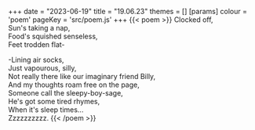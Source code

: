 +++
date = "2023-06-19"
title = "19.06.23"
themes = []
[params]
  colour = 'poem'
  pageKey = 'src/poem.js'
+++
{{< poem >}}
Clocked off,  
Sun's taking a nap,  
Food's squished senseless,  
Feet trodden flat-  
  
-Lining air socks,  
Just vapourous, silly,  
Not really there like our imaginary friend Billy,  
And my thoughts roam free on the page,  
Someone call the sleepy-boy-sage,  
He's got some tired rhymes,  
When it's sleep times...  
Zzzzzzzzzz.
{{< /poem >}}